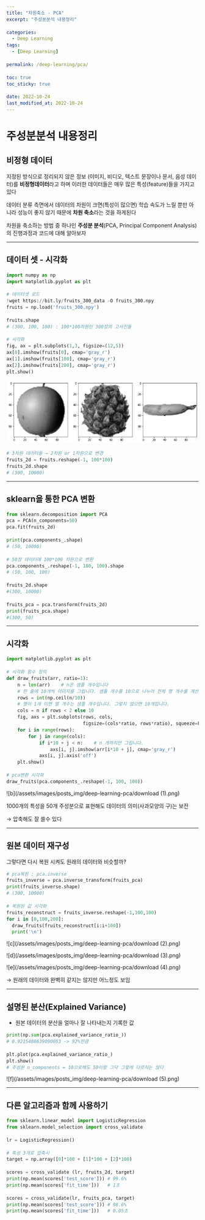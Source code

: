 ```yaml
---
title: "차원축소 - PCA"
excerpt: "주성분분석 내용정리"

categories:
  - Deep Learning
tags:
  - [Deep Learning]

permalink: /deep-learning/pca/

toc: true
toc_sticky: true

date: 2022-10-24
last_modified_at: 2022-10-24
---
```


# 주성분분석 내용정리

## 비정형 데이터

지정된 방식으로 정리되지 않은 정보 (이미지, 비디오, 텍스트 문장이나 문서, 음성 데이터)를 **비정형데이터**라고 하며 이러한 데이터들은 매우 많은 특성(feature)들을 가지고 있다

데이터 분류 측면에서 데이터의 차원이 크면(특성이 많으면) 학습 속도가 느릴 뿐만 아니라 성능이 좋지 않기 때문에 **차원 축소**라는 것을 하게된다

차원을 축소하는 방법 중 하나인 **주성분 분석**(PCA, Principal Component Analysis)의 진행과정과 코드에 대해 알아보자

---

## 데이터 셋 - 시각화

```python
import numpy as np
import matplotlib.pyplot as plt

# 데이터셋 로드
!wget https://bit.ly/fruits_300_data -O fruits_300.npy
fruits = np.load('fruits_300.npy')

fruits.shape
# (300, 100, 100) : 100*100차원인 300장의 고사진들

# 시각화
fig, ax = plt.subplots(1,3, figsize=(12,5))
ax[0].imshow(fruits[0], cmap='gray_r')
ax[1].imshow(fruits[100], cmap='gray_r')
ax[2].imshow(fruits[200], cmap='gray_r')
plt.show()
```

![a](/assets/images/posts_img/deep-learning-pca/download.png)

```python
# 3차원 데이터들 → 2차원 or 1차원으로 변경
fruits_2d = fruits.reshape(-1, 100*100)
fruits_2d.shape
# (300, 10000)
```
---

## sklearn을 통한 PCA 변환

```python
from sklearn.decomposition import PCA
pca = PCA(n_components=50)
pca.fit(fruits_2d)

print(pca.components_.shape)
# (50, 10000)

# 50장 데이터에 100*100 차원으로 변환
pca.components_.reshape(-1, 100, 100).shape
# (50, 100, 100)

fruits_2d.shape
#(300, 10000)

fruits_pca = pca.transform(fruits_2d)
print(fruits_pca.shape)
#(300, 50)
```

---

## 시각화

```python
import matplotlib.pyplot as plt

# 시각화 함수 정의
def draw_fruits(arr, ratio=1):
    n = len(arr)    # n은 샘플 개수입니다
    # 한 줄에 10개씩 이미지를 그립니다. 샘플 개수를 10으로 나누어 전체 행 개수를 계산합니다. 
    rows = int(np.ceil(n/10))
    # 행이 1개 이면 열 개수는 샘플 개수입니다. 그렇지 않으면 10개입니다.
    cols = n if rows < 2 else 10
    fig, axs = plt.subplots(rows, cols, 
                            figsize=(cols*ratio, rows*ratio), squeeze=False)
    for i in range(rows):
        for j in range(cols):
            if i*10 + j < n:    # n 개까지만 그립니다.
                axs[i, j].imshow(arr[i*10 + j], cmap='gray_r')
            axs[i, j].axis('off')
    plt.show()

# pca변환 시각화
draw_fruits(pca.components_.reshape(-1, 100, 100))
```

![b](/assets/images/posts_img/deep-learning-pca/download (1).png)

1000개의 특성을 50개 주성분으로 표현해도 데이터의 의미(사과모양의 구)는 보전

→ 압축해도 잘 쓸수 있다

---

## 원본 데이터 재구성

그렇다면 다시 복원 시켜도 원래의 데이터와 비슷할까?

```python
# pca복원 : pca.inverse
fruits_inverse = pca.inverse_transform(fruits_pca)
print(fruits_inverse.shape)
# (300, 10000)

# 복원된 값 시각화
fruits_reconstruct = fruits_inverse.reshape(-1,100,100)
for i in [0,100,200]:
  draw_fruits(fruits_reconstruct[i:i+100])
  print('\n')
```

![c](/assets/images/posts_img/deep-learning-pca/download (2).png)

![d](/assets/images/posts_img/deep-learning-pca/download (3).png)

![e](/assets/images/posts_img/deep-learning-pca/download (4).png)

→ 원래의 데이터와 완벽히 같지는 않지만 어느정도 보임

---

## 설명된 분산(Explained Variance)

- 원본 데이터의 분산을 얼마나 잘 나타내는지 기록한 값

```python
print(np.sum(pca.explained_variance_ratio_))
# 0.9215488639090053 -> 92%만큼

plt.plot(pca.explained_variance_ratio_)
plt.show()
# 주성분 n_components = 10으로해도 50이랑 그닥 그렇게 다르지는 않다
```

![f](/assets/images/posts_img/deep-learning-pca/download (5).png)

---

## 다른 알고리즘과 함께 사용하기

```python
from sklearn.linear_model import LogisticRegression
from sklearn.model_selection import cross_validate

lr = LogisticRegression()

# 특성 3개로 압축시
target = np.array([0]*100 + [1]*100 + [2]*100)

scores = cross_validate (lr, fruits_2d, target)
print(np.mean(scores['test_score'])) # 99.6%
print(np.mean(scores['fit_time']))   # 1초

scores = cross_validate(lr, fruits_pca, target)
print(np.mean(scores['test_score'])) # 98.6%
print(np.mean(scores['fit_time']))   # 0.05초

```
